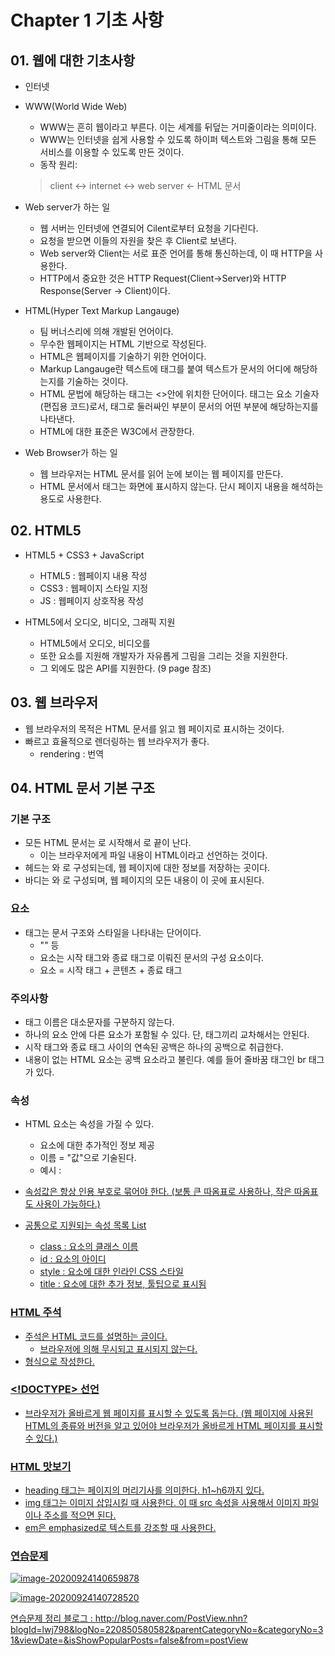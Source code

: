 # Chapter 1 기초 사항



## 01. 웹에 대한 기초사항

* 인터넷



* WWW(World Wide Web)

  * WWW는 흔히 웹이라고 부른다. 이는 세계를 뒤덮는 거미줄이라는 의미이다.
  * WWW는 인터넷을 쉽게 사용할 수 있도록 하이퍼 텍스트와 그림을 통해 모든 서비스를 이용할 수 있도록 만든 것이다.
  * 동작 원리:

  > client <-> internet <-> web server <- HTML 문서

  

* Web server가 하는 일

  * 웹 서버는 인터넷에 연결되어 Cilent로부터 요청을 기다린다.
  * 요청을 받으면 이들의 자원을 찾은 후 Client로 보낸다.
  * Web server와 Client는 서로 표준 언어를 통해 통신하는데, 이 때 HTTP을 사용한다.
  * HTTP에서 중요한 것은 HTTP Request(Client->Server)와 HTTP Response(Server -> Client)이다.

  

* HTML(Hyper Text Markup Langauge)

  * 팀 버너스리에 의해 개발된 언어이다.
  * 무수한 웹페이지는 HTML 기반으로 작성된다.
  * HTML은 웹페이지를 기술하기 위한 언어이다.
  * Markup Langauge란 텍스트에 태그를 붙여 텍스트가 문서의 어디에 해당하는지를 기술하는 것이다.
  * HTML 문법에 해당하는 태그는 <>안에 위치한 단어이다. 태그는 요소 기술자(편집용 코드)로서, 태그로 둘러싸인 부분이 문서의 어떤 부분에 해당하는지를 나타낸다.
  * HTML에 대한 표준은 W3C에서 관장한다.

  

* Web Browser가 하는 일

  * 웹 브라우저는 HTML 문서를 읽어 눈에 보이는 웹 페이지를 만든다. 
  * HTML 문서에서 태그는 화면에 표시하지 않는다. 단시 페이지 내용을 해석하는 용도로 사용한다.



## 02. HTML5

* HTML5 + CSS3 + JavaScript

  * HTML5 : 웹페이지 내용 작성
  * CSS3 : 웹페이지 스타일 지정
  * JS : 웹페이지 상호작용 작성

  

* HTML5에서 오디오, 비디오, 그래픽 지원

  * HTML5에서 오디오, 비디오를 <audio>, <video> 태그를 이용해 지원된다. 
  * 또한 <canvas> 요소를 지원해 개발자가 자유롭게 그림을 그리는 것을 지원한다.
  * 그 외에도 많은 API를 지원한다. (9 page 참조)



## 03. 웹 브라우저

* 웹 브라우저의 목적은 HTML 문서를 읽고 웹 페이지로 표시하는 것이다.
* 빠르고 효율적으로 렌더링하는 웹 브라우저가 좋다.
  * rendering : 번역



## 04. HTML 문서 기본 구조

### 기본 구조

* 모든 HTML 문서는 <html> 로 시작해서 </html>로 끝이 난다.
  * 이는 브라우저에게 파일 내용이 HTML이라고 선언하는 것이다.
* 헤드는 <head>와 </head>로 구성되는데, 웹 페이지에 대한 정보를 저장하는 곳이다.
* 바디는 <body>와 </body>로 구성되며, 웹 페이지의 모든 내용이 이 곳에 표시된다.



### 요소

* 태그는 문서 구조와 스타일을 나타내는 단어이다.
  * "<title>" + "~~~" + "</title>" 등
  * 요소는 시작 태그와 종료 태그로 이뤄진 문서의 구성 요소이다. 
  * 요소 = 시작 태그 + 콘텐츠 + 종료 태그



### 주의사항

* 태그 이름은 대소문자를 구분하지 않는다.
* 하나의 요소 안에 다른 요소가 포함될 수 있다. 단, 태그끼리 교차해서는 안된다.
* 시작 태그와 종료 태그 사이의 연속된 공백은 하나의 공백으로 취급한다.
* 내용이 없는 HTML 요소는 공백 요소라고 불린다. 예를 들어 줄바꿈 태그인 br 태그가 있다.



### 속성

* HTML 요소는 속성을 가질 수 있다.
  * 요소에 대한 추가적인 정보 제공
  * 이름 = "값"으로 기술된다.
  * 예시 : <a href = "주소"> 

* 속성값은 항상 인용 부호로 묶어야 한다. (보통 큰 따옴표로 사용하나, 작은 따옴표도 사용이 가능하다.)
* 공통으로 지원되는 속성 목록 List
  * class : 요소의 클래스 이름
  * id : 요소의 아이디
  * style : 요소에 대한 인라인 CSS 스타일
  * title : 요소에 대한 추가 정보, 툴팁으로 표시됨



### HTML 주석

* 주석은 HTML 코드를 설명하는 글이다.
  * 브라우저에 의해 무시되고 표시되지 않는다.
* <!-- ~ --> 형식으로 작성한다.



### <!DOCTYPE> 선언

* 브라우저가 올바르게 웹 페이지를 표시할 수 있도록 돕는다. (웹 페이지에 사용된 HTML의 종류와 버전을 알고 있어야 브라우저가 올바르게 HTML 페이지를 표시할 수 있다.)



### HTML 맛보기

* heading 태그는 페이지의 머리기사를 의미한다. h1~h6까지 있다.
* img 태그는 이미지 삽입시킬 때 사용한다. 이 때 src 속성을 사용해서 이미지 파일이나 주소를 적으면 된다.
* em은 emphasized로 텍스트를 강조할 때 사용한다.



### 연습문제 

![image-20200924140659878](C:\Users\user\AppData\Roaming\Typora\typora-user-images\image-20200924140659878.png)

![image-20200924140728520](C:\Users\user\AppData\Roaming\Typora\typora-user-images\image-20200924140728520.png)



연습문제 정리 블로그 : http://blog.naver.com/PostView.nhn?blogId=lwj798&logNo=220850580582&parentCategoryNo=&categoryNo=31&viewDate=&isShowPopularPosts=false&from=postView